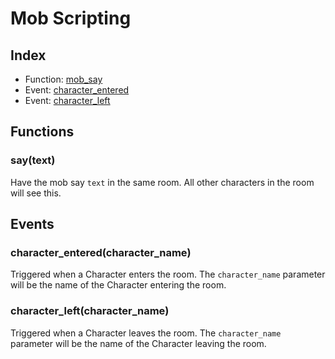 # Mob Scripting

## Index

* Function: [mob_say](#character_enteredcharacter_name)
* Event: [character_entered](#character_enteredcharacter_name)
* Event: [character_left](#character_leftcharacter_name)

## Functions

### say(text)

Have the mob say `text` in the same room. All other characters in the room will see this.

## Events

### character_entered(character_name)

Triggered when a Character enters the room. The `character_name` parameter will be the name of the Character entering the room.

### character_left(character_name)

Triggered when a Character leaves the room. The `character_name` parameter will be the name of the Character leaving the room.